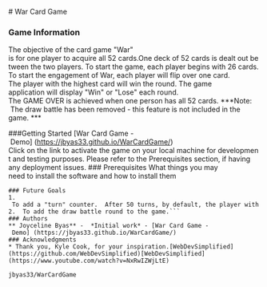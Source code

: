 # War Card Game

### Game Information
The objective of the card game "War" is for one player to acquire all 52 cards.One deck of 52 cards is dealt out between the two players.
To start the game, each player begins with 26 cards.
To start the engagement of War, each player will flip over one card.
The player with the highest card will win the round.
The game application will display "Win" or "Lose" each round.
The GAME OVER is achieved when one person has all 52 cards.
***Note:  The draw battle has been removed - this feature is not included in the game. ***

###Getting Started
[War Card Game - Demo] (https://jbyas33.github.io/WarCardGame/)
Click on the link to activate the game on your local machine for development and testing purposes. Please refer to the Prerequisites section, if having any deployment issues.
### Prerequisites
What things you may need to install the software and how to install them
```JavaScriptVisual Studio CodeHTMLCSSDOMLiveScript Google Chrome
### Future Goals
1.  To add a "turn" counter.  After 50 turns, by default, the player with the most cards would be declared the winner.
2.  To add the draw battle round to the game.```
### Authors
** Joyceline Byas** -  *Initial work* - [War Card Game - Demo] (https://jbyas33.github.io/WarCardGame/)
### Acknowledgments
* Thank you, Kyle Cook, for your inspiration.[WebDevSimplified](https://github.com/WebDevSimplified)[WebDevSimplified](https://www.youtube.com/watch?v=NxRwIZWjLtE)

jbyas33/WarCardGame